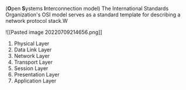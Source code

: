 (**O**pen **S**ystems **I**nterconnection model) The International Standards Organization's OSI model serves as a standard template for describing a network protocol stack.W

![[Pasted image 20220709214656.png]]

1. Physical Layer 
2. Data Link Layer
3. Network Layer
4. Transport Layer
5.  Session Layer
6. Presentation Layer
7. Application Layer